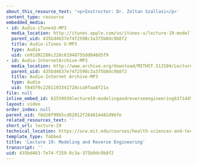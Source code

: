 ```yaml
---
about_this_resource_text: '<p>Instructor: Dr. Zoltan Szallasi</p>'
content_type: resource
embedded_media:
- id: Audio-iTunesU-MP3
  media_location: http://itunes.apple.com/us/itunes-u/lecture-19-modelling-and-reve/id341598228?i=63739250
  parent_uid: 435bd4637e74f2598c3a375b0dc9b8f2
  title: Audio-iTunes U-MP3
  type: Audio
  uid: ce91d92286c228c61948755dd848d5f9
- id: Audio-InternetArchive-MP3
  media_location: http://www.archive.org/download/MITHST.512S04/Lecture19-16k.mp3
  parent_uid: 435bd4637e74f2598c3a375b0dc9b8f2
  title: Audio-Internet Archive-MP3
  type: Audio
  uid: f845f9c2281193341728cca9faa8f21a
file: null
inline_embed_id: 62559939lecture19:modelingandreverseengineering63714457
layout: video
order_index: null
parent_uid: f8d20f99b5cd82012f264814481d96fe
related_resources_text: ''
short_url: lecture-19
technical_location: https://ocw.mit.edu/courses/health-sciences-and-technology/hst-512-genomic-medicine-spring-2004/audio-lectures/lecture-19
template_type: Tabbed
title: 'Lecture 19: Modeling and Reverse Engineering'
transcript: ''
uid: 435bd463-7e74-f259-8c3a-375b0dc9b8f2
---
```

